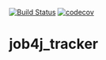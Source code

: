 [![Build Status](https://travis-ci.org/Perkonulio/job4j_tracker.svg?branch=master)](https://travis-ci.org/Perkonulio/job4j_tracker)
[![codecov](https://codecov.io/gh/Perkonulio/job4j_tracker/branch/master/graph/badge.svg?token=JD73UJ7DDC)](https://codecov.io/gh/Perkonulio/job4j_tracker)

# job4j_tracker